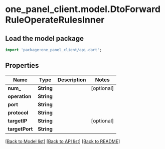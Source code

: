 # one_panel_client.model.DtoForwardRuleOperateRulesInner

## Load the model package
```dart
import 'package:one_panel_client/api.dart';
```

## Properties
Name | Type | Description | Notes
------------ | ------------- | ------------- | -------------
**num_** | **String** |  | [optional] 
**operation** | **String** |  | 
**port** | **String** |  | 
**protocol** | **String** |  | 
**targetIP** | **String** |  | [optional] 
**targetPort** | **String** |  | 

[[Back to Model list]](../README.md#documentation-for-models) [[Back to API list]](../README.md#documentation-for-api-endpoints) [[Back to README]](../README.md)


